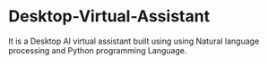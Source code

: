 # Desktop-Virtual-Assistant
It is a Desktop AI virtual assistant built using using Natural language processing and Python programming Language.
